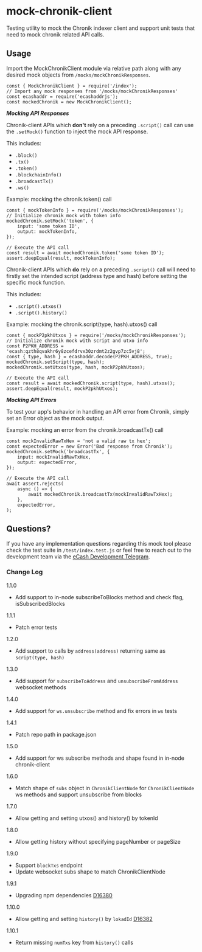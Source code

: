 # mock-chronik-client

Testing utility to mock the Chronik indexer client and support unit tests that need to mock chronik related API calls.

## Usage

Import the MockChronikClient module via relative path along with any desired mock objects from `/mocks/mockChronikResponses`.

```
const { MockChronikClient } = require('/index');
// Import any mock responses from '/mocks/mockChronikResponses'
const ecashaddr = require('ecashaddrjs');
const mockedChronik = new MockChronikClient();
```

**_Mocking API Responses_**

Chronik-client APIs which **don't** rely on a preceding `.script()` call can use the `.setMock()` function to inject the mock API response.

This includes:

-   `.block()`
-   `.tx()`
-   `.token()`
-   `.blockchainInfo()`
-   `.broadcastTx()`
-   `.ws()`

Example: mocking the chronik.token() call

```
const { mockTokenInfo } = require('/mocks/mockChronikResponses');
// Initialize chronik mock with token info
mockedChronik.setMock('token', {
	input: 'some token ID',
	output: mockTokenInfo,
});

// Execute the API call
const result = await mockedChronik.token('some token ID');
assert.deepEqual(result, mockTokenInfo);
```

Chronik-client APIs which **do** rely on a preceding `.script()` call will need to firstly set the intended script (address type and hash) before setting the specific mock function.

This includes:

-   `.script().utxos()`
-   `.script().history()`

Example: mocking the chronik.script(type, hash).utxos() call

```
const { mockP2pkhUtxos } = require('/mocks/mockChronikResponses');
// Initialize chronik mock with script and utxo info
const P2PKH_ADDRESS = 'ecash:qzth8qvakhr6y8zcefdrvx30zrdmt2z2gvp7zc5vj8';
const { type, hash } = ecashaddr.decode(P2PKH_ADDRESS, true);
mockedChronik.setScript(type, hash);
mockedChronik.setUtxos(type, hash, mockP2pkhUtxos);

// Execute the API call
const result = await mockedChronik.script(type, hash).utxos();
assert.deepEqual(result, mockP2pkhUtxos);
```

**_Mocking API Errors_**

To test your app's behavior in handling an API error from Chronik, simply set an Error object as the mock output.

Example: mocking an error from the chronik.broadcastTx() call

```
const mockInvalidRawTxHex = 'not a valid raw tx hex';
const expectedError = new Error('Bad response from Chronik');
mockedChronik.setMock('broadcastTx', {
	input: mockInvalidRawTxHex,
	output: expectedError,
});

// Execute the API call
await assert.rejects(
	async () => {
		await mockedChronik.broadcastTx(mockInvalidRawTxHex);
	},
	expectedError,
);
```

## Questions?

If you have any implementation questions regarding this mock tool please check the test suite in `/test/index.test.js` or feel free to reach out to the development team via the [eCash Development Telegram](https://t.me/eCashDevelopment).

### Change Log

1.1.0

-   Add support to in-node subscribeToBlocks method and check flag, isSubscribedBlocks

1.1.1

-   Patch error tests

1.2.0

-   Add support to calls by `address(address)` returning same as `script(type, hash)`

1.3.0

-   Add support for `subscribeToAddress` and `unsubscribeFromAddress` websocket methods

1.4.0

-   Add support for `ws.unsubscribe` method and fix errors in `ws` tests

1.4.1

-   Patch repo path in package.json

1.5.0

-   Add support for ws subscribe methods and shape found in in-node chronik-client

1.6.0

-   Match shape of `subs` object in `ChronikClientNode` for `ChronikClientNode` ws methods and support unsubscribe from blocks

1.7.0

-   Allow getting and setting utxos() and history() by tokenId

1.8.0

-   Allow getting history without specifying pageNumber or pageSize

1.9.0

-   Support `blockTxs` endpoint
-   Update websocket subs shape to match ChronikClientNode

1.9.1

-   Upgrading npm dependencies [D16380](https://reviews.bitcoinabc.org/D16380)

1.10.0

-   Allow getting and setting `history()` by `lokadId` [D16382](https://reviews.bitcoinabc.org/D16382)

1.10.1

-   Return missing `numTxs` key from `history()` calls
